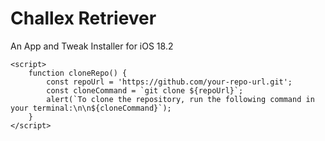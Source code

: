 <!DOCTYPE html>
<html lang="en">
<head>
    
    
</head>
<body>
    <div class="container">
        <h1>Challex Retriever</h1>
        <p>An App and Tweak Installer for iOS 18.2</p>

        

    <script>
        function cloneRepo() {
            const repoUrl = 'https://github.com/your-repo-url.git';
            const cloneCommand = `git clone ${repoUrl}`;
            alert(`To clone the repository, run the following command in your terminal:\n\n${cloneCommand}`);
        }
    </script>
</body>
</html>
